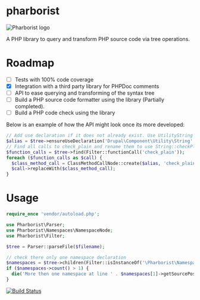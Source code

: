 pharborist
==========

![Pharborist logo](./docs/logo_128px.png "Pharborist logo")

A PHP library to query and transform PHP source code via tree operations.

# Roadmap
* [ ] Tests with 100% code coverage
* [x] Integration with a third party library for PHPDoc comments
* [ ] API to ease querying and transforming of the syntax tree
* [ ] Build a PHP source code formatter using the library (Partially completed).
* [ ] Build a PHP code check using the library

Below is an example of how the API might look once its more developed:

```php
// Add use declaration if it does not already exist. Use UtilityString alias if conflict
$alias = $tree->ensureUseDeclaration('Drupal\Component\Utility\String', 'UtilityString');
// Find all calls to check_plain and rename them to use String::checkPlain
$function_calls = $tree->find(Filter::functionCall('check_plain'));
foreach ($function_calls as $call) {
  $class_method_call = ClassMethodCallNode::create($alias, 'check_plain', $call->getArgumentList());
  $call->replaceWith($class_method_call);
}
```

# Usage
```php
require_once 'vendor/autoload.php';

use Pharborist\Parser;
use Pharborist\Namespaces\NamespaceNode;
use Pharborist\Filter;

$tree = Parser::parseFile($filename);

// check there only one namespace declaration
$namespaces = $tree->children(Filter::isInstanceOf('\Pharborist\Namespaces\NamespaceNode'));
if ($namespaces->count() > 1) {
  die('More then one namespace at line ' . $namespaces[1]->getSourcePosition()->getLineNumber() . PHP_EOL);
}
```
[![Build Status](https://travis-ci.org/grom358/pharborist.png?branch=master)](https://travis-ci.org/grom358/pharborist)
